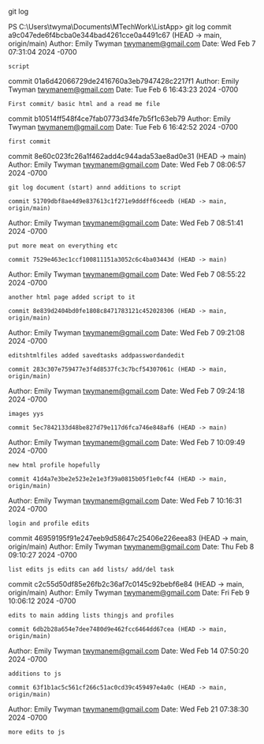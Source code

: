 git log

PS C:\Users\twyma\Documents\MTechWork\ListApp> git log
commit a9c047ede6f4bcba0e344bad4261cce0a4491c67 (HEAD -> main, origin/main)
Author: Emily Twyman <twymanem@gmail.com>
Date:   Wed Feb 7 07:31:04 2024 -0700

    script

commit 01a6d42066729de2416760a3eb7947428c2217f1
Author: Emily Twyman <twymanem@gmail.com>
Date:   Tue Feb 6 16:43:23 2024 -0700

    First commit/ basic html and a read me file

commit b10514ff548f4ce7fab0773d34fe7b5f1c63eb79
Author: Emily Twyman <twymanem@gmail.com>
Date:   Tue Feb 6 16:42:52 2024 -0700

    first commit
 
 commit 8e60c023fc26a1f462add4c944ada53ae8ad0e31 (HEAD -> main)
Author: Emily Twyman <twymanem@gmail.com>
Date:   Wed Feb 7 08:06:57 2024 -0700

    git log document (start) annd additions to script

    commit 51709dbf8ae4d9e837613c1f271e9dddff6ceedb (HEAD -> main, origin/main)
Author: Emily Twyman <twymanem@gmail.com>
Date:   Wed Feb 7 08:51:41 2024 -0700

    put more meat on everything etc

    commit 7529e463ec1ccf100811151a3052c6c4ba03443d (HEAD -> main)
Author: Emily Twyman <twymanem@gmail.com>
Date:   Wed Feb 7 08:55:22 2024 -0700

    another html page added script to it

    commit 8e839d2404bd0fe1808c8471783121c452028306 (HEAD -> main, origin/main)
Author: Emily Twyman <twymanem@gmail.com>
Date:   Wed Feb 7 09:21:08 2024 -0700

    editshtmlfiles added savedtasks addpasswordandedit

    commit 283c307e759477e3f4d8537fc3c7bcf54307061c (HEAD -> main, origin/main)
Author: Emily Twyman <twymanem@gmail.com>
Date:   Wed Feb 7 09:24:18 2024 -0700

    images yys

    commit 5ec7842133d48be827d79e117d6fca746e848af6 (HEAD -> main)
Author: Emily Twyman <twymanem@gmail.com>
Date:   Wed Feb 7 10:09:49 2024 -0700

    new html profile hopefully

    commit 41d4a7e3be2e523e2e1e3f39a0815b05f1e0cf44 (HEAD -> main, origin/main)
Author: Emily Twyman <twymanem@gmail.com>
Date:   Wed Feb 7 10:16:31 2024 -0700

    login and profile edits

commit 46959195f91e247eeb9d58647c25406e226eea83 (HEAD -> main, origin/main)
Author: Emily Twyman <twymanem@gmail.com>
Date:   Thu Feb 8 09:10:27 2024 -0700

    list edits js edits can add lists/ add/del task

commit c2c55d50df85e26fb2c36af7c0145c92bebf6e84 (HEAD -> main, origin/main)
Author: Emily Twyman <twymanem@gmail.com>
Date:   Fri Feb 9 10:06:12 2024 -0700

    edits to main adding lists thingjs and profiles

    commit 6db2b28a654e7dee7480d9e462fcc6464dd67cea (HEAD -> main, origin/main)
Author: Emily Twyman <twymanem@gmail.com>
Date:   Wed Feb 14 07:50:20 2024 -0700

    additions to js

    commit 63f1b1ac5c561cf266c51ac0cd39c459497e4a0c (HEAD -> main, origin/main)
Author: Emily Twyman <twymanem@gmail.com>
Date:   Wed Feb 21 07:38:30 2024 -0700

    more edits to js